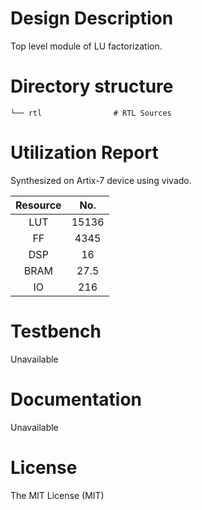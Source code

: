 # Design Description
Top level module of LU factorization.

# Directory structure

    └── rtl                # RTL Sources

# Utilization Report
Synthesized on Artix-7 device using vivado.

|Resource| No.|
|:---:|:---:|
|LUT|15136|
|FF|4345|
|DSP|16|
|BRAM|27.5|
|IO|216|

# Testbench
Unavailable

# Documentation
Unavailable

# License
The MIT License (MIT)
